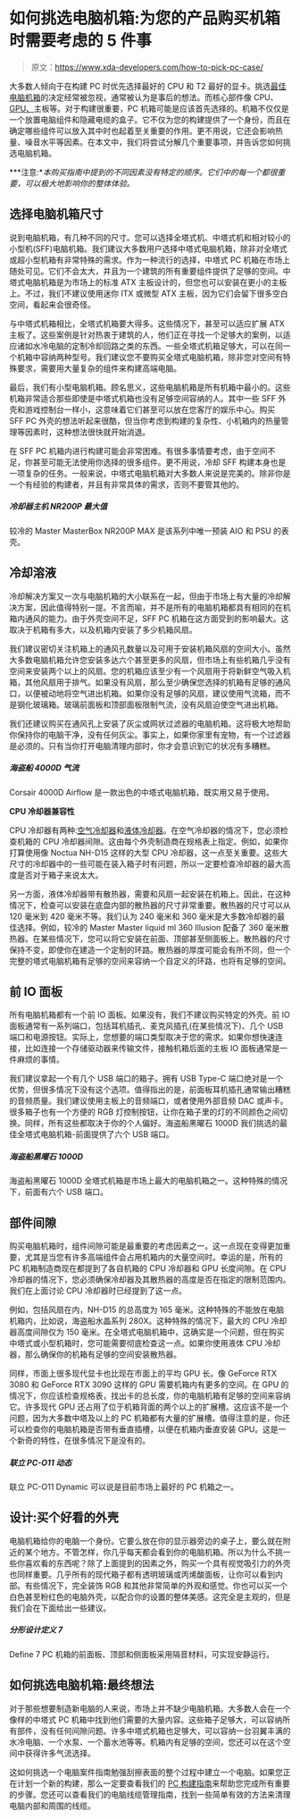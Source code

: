 # 如何挑选电脑机箱:为您的产品购买机箱时需要考虑的 5 件事

> 原文：<https://www.xda-developers.com/how-to-pick-pc-case/>

大多数人倾向于在构建 PC 时优先选择最好的 CPU 和 T2 最好的显卡。挑选[最佳电脑机箱](https://www.xda-developers.com/best-pc-cases/)的决定经常被忽视，通常被认为是事后的想法。而核心部件像 CPU、[GPU、](https://www.xda-developers.com/best-motherboard/)主板等。对于构建很重要，PC 机箱可能是应该首先选择的。机箱不仅仅是一个放置电脑组件和隐藏电缆的盒子。它不仅为您的构建提供了一个身份，而且在确定哪些组件可以放入其中时也起着至关重要的作用。更不用说，它还会影响热量、噪音水平等因素。在本文中，我们将尝试分解几个重要事项，并告诉您如何挑选电脑机箱。

***注意:**本购买指南中提到的不同因素没有特定的顺序。它们中的每一个都很重要，可以极大地影响你的整体体验。*

## 选择电脑机箱尺寸

说到电脑机箱，有几种不同的尺寸。您可以选择全塔式机、中塔式机和相对较小的小型机(SFF)电脑机箱。我们建议大多数用户选择中塔式电脑机箱，除非对全塔式或超小型机箱有非常特殊的需求。作为一种流行的选择，中塔式 PC 机箱在市场上随处可见。它们不会太大，并且为一个建筑的所有重要组件提供了足够的空间。中塔式电脑机箱是为市场上的标准 ATX 主板设计的，但您也可以安装在更小的主板上。不过，我们不建议使用迷你 ITX 或微型 ATX 主板，因为它们会留下很多空白空间，看起来会很奇怪。

与中塔式机箱相比，全塔式机箱要大得多。这些情况下，甚至可以适应扩展 ATX 主板了。这些案例是针对热衷于建筑的人，他们正在寻找一个足够大的案例，以适应诸如水冷电脑的定制冷却回路之类的东西。一些全塔式机箱足够大，可以在同一个机箱中容纳两种型号。我们建议您不要购买全塔式电脑机箱，除非您对空间有特殊要求，需要用大量复杂的组件来构建高端电脑。

最后，我们有小型电脑机箱。顾名思义，这些电脑机箱是所有机箱中最小的。这些机箱非常适合那些即使是中塔式机箱也没有足够空间容纳的人。其中一些 SFF 外壳和游戏控制台一样小，这意味着它们甚至可以放在您客厅的娱乐中心。购买 SFF PC 外壳的想法听起来很酷，但当你考虑到构建的复杂性、小机箱内的热量管理等因素时，这种想法很快就开始消退。

在 SFF PC 机箱内进行构建可能会非常困难。有很多事情要考虑，由于空间不足，你甚至可能无法使用你选择的很多组件。更不用说，冷却 SFF 构建本身也是一项复杂的任务。一般来说，中塔式电脑机箱对大多数人来说是完美的。除非你是一个有经验的构建者，并且有非常具体的需求，否则不要管其他的。

##### 冷却器主机 NR200P 最大值

较冷的 Master MasterBox NR200P MAX 是该系列中唯一预装 AIO 和 PSU 的表壳。

## 冷却溶液

冷却解决方案又一次与电脑机箱的大小联系在一起，但由于市场上有大量的冷却解决方案，因此值得特别一提。不言而喻，并不是所有的电脑机箱都具有相同的在机箱内通风的能力。由于外壳空间不足，SFF PC 机箱在这方面受到的影响最大。这取决于机箱有多大，以及机箱内安装了多少机箱风扇。

我们建议密切关注机箱上的通风孔数量以及可用于安装机箱风扇的空间大小。虽然大多数电脑机箱允许您安装多达六个甚至更多的风扇，但市场上有些机箱几乎没有空间来安装两个以上的风扇。您的机箱应该至少有一个风扇用于将新鲜空气吸入机箱，其他风扇用于排气。如果没有风扇，那么至少确保您选择的机箱有足够的通风口，以便被动地将空气进出机箱。如果你没有足够的风扇，建议使用气流箱，而不是钢化玻璃箱。玻璃前面板和顶部面板限制气流，没有风扇迫使空气进出机箱。

我们还建议购买在通风孔上安装了灰尘或网状过滤器的电脑机箱。这将极大地帮助你保持你的电脑干净，没有任何灰尘。事实上，如果你家里有宠物，有一个过滤器是必须的。只有当你打开电脑清理内部时，你才会意识到它的状况有多糟糕。

##### 海盗船 4000D 气流

Corsair 4000D Airflow 是一款出色的中塔式电脑机箱，既实用又易于使用。

**CPU 冷却器兼容性**

CPU 冷却器有两种:[空气冷却器](https://www.xda-developers.com/best-fan-coolers/)和[液体冷却器](https://www.xda-developers.com/best-liquid-coolers/)。在空气冷却器的情况下，您必须检查机箱的 CPU 冷却器间隙。这由每个外壳制造商在规格表上指定。例如，如果你打算使用像 Noctua NH-D15 这样的大型 CPU 冷却器，这一点至关重要。这些大尺寸的冷却器中的一些可能在装入箱子时有问题，所以一定要检查冷却器的最大高度是否对于箱子来说太大。

另一方面，液体冷却器带有散热器，需要和风扇一起安装在机箱上。因此，在这种情况下，检查可以安装在底盘内部的散热器的尺寸非常重要。散热器的尺寸可以从 120 毫米到 420 毫米不等。我们认为 240 毫米和 360 毫米是大多数冷却器的最佳选择。例如，较冷的 Master Master liquid ml 360 Illusion 配备了 360 毫米散热器。在某些情况下，您可以将它安装在前面、顶部甚至侧面板上。散热器的尺寸保持不变，即使你在建造一个定制的环路。散热器的厚度可能会有所不同，但一个完整的塔式电脑机箱有足够的空间来容纳一个自定义的环路，也将有足够的空间。

## 前 IO 面板

所有电脑机箱都有一个前 IO 面板。如果没有，我们不建议购买特定的外壳。前 IO 面板通常有一系列端口，包括耳机插孔、麦克风插孔(在某些情况下)、几个 USB 端口和电源按钮。实际上，您想要的端口类型取决于您的需求。如果你想快速连接，比如连接一个存储驱动器来传输文件，接触机箱后面的主板 IO 面板通常是一件麻烦的事情。

我们建议拿起一个有几个 USB 端口的箱子。拥有 USB Type-C 端口绝对是一个优势，但很多情况下没有这个选项。值得指出的是，前面板耳机插孔通常输出糟糕的音频质量。我们建议使用主板上的音频端口，或者使用外部音频 DAC 或声卡。很多箱子也有一个方便的 RGB 灯控制按钮，让你在箱子里的灯的不同颜色之间切换。同样，所有这些都取决于你的个人偏好。海盗船黑曜石 1000D 我们挑选的最佳全塔式电脑机箱-前面提供了六个 USB 端口。

##### 海盗船黑曜石 1000D

海盗船黑曜石 1000D 全塔式机箱是市场上最大的电脑机箱之一。这种特殊的情况下，前面有六个 USB 端口。

## 部件间隙

购买电脑机箱时，组件间隙可能是最重要的考虑因素之一。这一点现在变得更加重要，尤其是当您有许多高端组件会占用机箱内的大量空间时。幸运的是，所有的 PC 机箱制造商现在都提到了各自机箱的 CPU 冷却器和 GPU 长度间隙。在 CPU 冷却器的情况下，您必须确保冷却器及其散热器的高度是否在指定的限制范围内。我们在上面讨论 CPU 冷却器时已经提到了这一点。

例如，包括风扇在内，NH-D15 的总高度为 165 毫米。这种特殊的不能放在电脑机箱内，比如说，海盗船水晶系列 280X。这种特殊的情况下，最大的 CPU 冷却器高度间隙仅为 150 毫米。在全塔式电脑机箱中，这确实是一个问题，但在购买中塔式或小型机箱时，您可能需要彻底检查这一点。如果你使用液体 CPU 冷却器，那么确保你的机箱有足够的空间安装散热器。

同样，市面上很多现代显卡也比现在市面上的平均 GPU 长。像 GeForce RTX 3080 和 GeForce RTX 3090 这样的 GPU 需要机箱内有更多的空间。在 GPU 的情况下，你应该检查规格表，找出卡的总长度，你的电脑机箱有足够的空间来容纳它。许多现代 GPU 还占用了位于机箱背面的两个以上的扩展槽。这应该不是一个问题，因为大多数中塔及以上的 PC 机箱都有大量的扩展槽。值得注意的是，你还可以检查你的电脑机箱是否带有垂直插槽，以便在机箱内垂直安装 GPU。这是一个新奇的特性，在很多情况下是没有的。

##### 联立 PC-O11 动态

联立 PC-O11 Dynamic 可以说是目前市场上最好的 PC 机箱之一。

## 设计:买个好看的外壳

电脑机箱给你的电脑一个身份。它要么放在你的显示器旁边的桌子上，要么就在附近的某个地方。不管怎样，你几乎每天都会看到你的电脑机箱。所以为什么不挑一些你喜欢看的东西呢？除了上面提到的因素之外，购买一个具有视觉吸引力的外壳也同样重要。几乎所有的现代箱子都有透明玻璃或丙烯酸面板，让你可以看到内部。有些情况下，完全装饰 RGB 和其他非常简单的外观和感觉。你也可以买一个白色甚至粉红色的电脑外壳，以配合你的设置的整体美感。这完全是主观的，但是我们会在下面给出一些建议。

##### 分形设计定义 7

Define 7 PC 机箱的前面板、顶部和侧面板采用隔音材料，可实现安静运行。

## 如何挑选电脑机箱:最终想法

对于那些想要制造新电脑的人来说，市场上并不缺少电脑机箱。大多数人会在一个像样的中塔式 PC 机箱中找到他们需要的大量内容。这些箱子足够大，可以容纳所有部件，没有任何间隙问题。许多中塔式机箱也足够大，可以容纳一台羽翼丰满的水冷电脑、一个水泵、一个蓄水池等等。机箱内有足够的空间，您还可以在这个空间中获得许多气流选择。

这如何挑选一个电脑案件指南勉强刮擦表面的整个过程中建立一个电脑。如果您正在计划一个新的构建，那么一定要查看我们的 [PC 构建指南](https://www.xda-developers.com/how-to-build-a-computer-beginners/)来帮助您完成所有重要的步骤。您还可以查看我们的电脑线缆管理指南，找到一些简单有效的方法来清理电脑内部和周围的线缆。